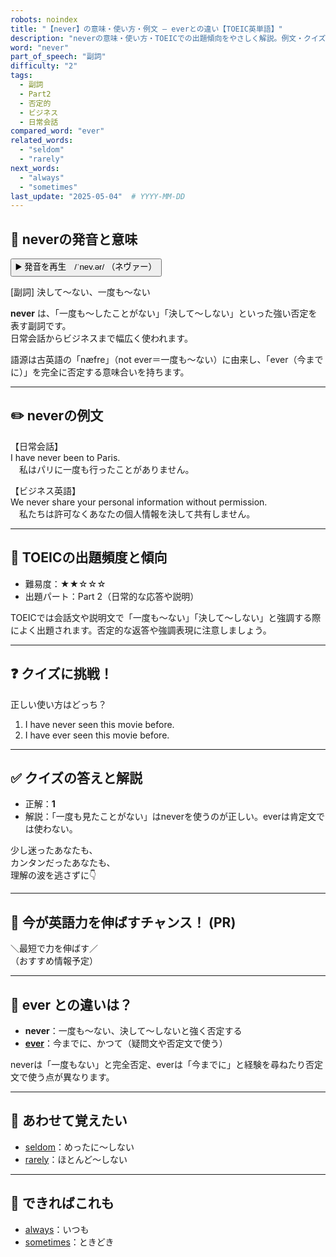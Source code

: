 ```yaml
---
robots: noindex
title: "【never】の意味・使い方・例文 ― everとの違い【TOEIC英単語】"
description: "neverの意味・使い方・TOEICでの出題傾向をやさしく解説。例文・クイズ付きでeverとの違いもわかりやすく学べます。"
word: "never"
part_of_speech: "副詞"
difficulty: "2"
tags:
  - 副詞
  - Part2
  - 否定的
  - ビジネス
  - 日常会話
compared_word: "ever"
related_words:
  - "seldom"
  - "rarely"
next_words:
  - "always"
  - "sometimes"
last_update: "2025-05-04"  # YYYY-MM-DD
---
```


## 🔰 neverの発音と意味

<button class="play-audio" onclick="playTTS('never')">
  <span class="play-audio-main">
    ▶️ 発音を再生　/ˈnev.ər/
  </span>
  <span class="play-audio-sub">
    （ネヴァー）
  </span>
</button>

[副詞] 決して～ない、一度も～ない

**never** は、「一度も～したことがない」「決して～しない」といった強い否定を表す副詞です。  
日常会話からビジネスまで幅広く使われます。

語源は古英語の「næfre」（not ever＝一度も～ない）に由来し、「ever（今までに）」を完全に否定する意味合いを持ちます。

---

## ✏️ neverの例文

【日常会話】  
I have never been to Paris.  
　私はパリに一度も行ったことがありません。

【ビジネス英語】  
We never share your personal information without permission.  
　私たちは許可なくあなたの個人情報を決して共有しません。

---

## 🎯 TOEICの出題頻度と傾向

- 難易度：★★☆☆☆
- 出題パート：Part 2（日常的な応答や説明）

TOEICでは会話文や説明文で「一度も～ない」「決して～しない」と強調する際によく出題されます。否定的な返答や強調表現に注意しましょう。

---

## ❓ クイズに挑戦！

正しい使い方はどっち？

1. I have never seen this movie before.  
2. I have ever seen this movie before.

---

## ✅ クイズの答えと解説

- 正解：**1**
- 解説：「一度も見たことがない」はneverを使うのが正しい。everは肯定文では使わない。

少し迷ったあなたも、  
カンタンだったあなたも、  
理解の波を逃さずに👇️

---

## 🚀 今が英語力を伸ばすチャンス！ (PR)

<div class="info-center">
＼最短で力を伸ばす／<br>  
（おすすめ情報予定）
</div>

---

## 🤔  ever との違いは？

- **never**：一度も～ない、決して～しないと強く否定する
- **[ever](/word/ever)**：今までに、かつて（疑問文や否定文で使う）

neverは「一度もない」と完全否定、everは「今までに」と経験を尋ねたり否定文で使う点が異なります。

---

## 🧩 あわせて覚えたい

- [seldom](/word/seldom)：めったに～しない
- [rarely](/word/rarely)：ほとんど～しない

---

## 📖 できればこれも

- [always](/word/always)：いつも
- [sometimes](/word/sometimes)：ときどき

<!-- cvid: aid14_bid01 -->
